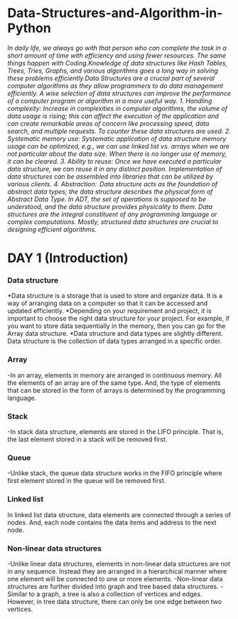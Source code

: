 # Data-Structures-and-Algorithm-in-Python

_In daily life, we always go with that person who can complete the task in a short amount of time with efficiency and using fewer resources. The same things happen with Coding.Knowledge of data structures like Hash Tables, Trees, Tries, Graphs, and various algorithms goes a long way in solving these problems efficiently.Data Structures are a crucial part of several computer algorithms as they allow programmers to do data management efficiently. A wise selection of data structures can improve the performance of a computer program or algorithm in a more useful way. 1. Handling complexity: Increase in complexities in computer algorithms, the volume of data usage is rising; this can affect the execution of the application and can create remarkable areas of concern like processing speed, data search, and multiple requests. To counter these data structures are used.   2. Systematic memory use: Systematic application of data structure memory usage can be optimized, e.g., we can use linked list vs. arrays when we are not particular about the data size. When there is no longer use of memory, it can be cleared.   3. Ability to reuse: Once we have executed a particular data structure, we can reuse it in any distinct position. Implementation of data structures can be assembled into libraries that can be utilized by various clients.   4. Abstraction:  Data structure acts as the foundation of abstract data types; the data structure describes the physical form of Abstract Data Type. In ADT, the set of operations is supposed to be understood, and the data structure provides physicality to them.   Data structures are the integral constituent of any programming language or complex computations. Mostly, structured data structures are crucial to designing efficient algorithms._

# DAY 1 (Introduction)

### Data structure
*Data structure is a storage that is used to store and organize data. It is a way of arranging data on a computer so that it can be accessed and updated efficiently.
*Depending on your requirement and project, it is important to choose the right data structure for your project. For example, if you want to store data sequentially in the memory, then you can go for the Array data structure.
*Data structure and data types are slightly different. Data structure is the collection of data types arranged in a specific order.
### Array
-In an array, elements in memory are arranged in continuous memory. All the elements of an array are of the same type. And, the type of elements that can be stored in the form of arrays is determined by the programming language.
### Stack
-In stack data structure, elements are stored in the LIFO principle. That is, the last element stored in a stack will be removed first.
### Queue
-Unlike stack, the queue data structure works in the FIFO principle where first element stored in the queue will be removed first.
### Linked list
In linked list data structure, data elements are connected through a series of nodes. And, each node contains the data items and address to the next node.
### Non-linear data structures
-Unlike linear data structures, elements in non-linear data structures are not in any sequence. Instead they are arranged in a hierarchical manner where one element will be connected to one or more elements.
-Non-linear data structures are further divided into graph and tree based data structures.
-Similar to a graph, a tree is also a collection of vertices and edges. However, in tree data structure, there can only be one edge between two vertices.


